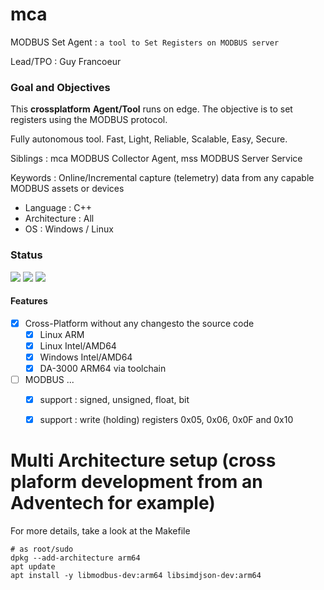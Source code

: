# mca

MODBUS Set Agent :  `a tool to Set Registers on MODBUS server`

Lead/TPO : Guy Francoeur

### Goal and Objectives

This __crossplatform__ **Agent/Tool** runs on edge. The objective is to set registers using the MODBUS protocol.

Fully autonomous tool. Fast, Light, Reliable, Scalable, Easy, Secure.

Siblings : mca MODBUS Collector Agent, mss MODBUS Server Service

Keywords : Online/Incremental capture (telemetry) data from any capable MODBUS assets or devices

- Language : C++
- Architecture : All
- OS : Windows / Linux


### Status

![](https://img.shields.io/static/v1?label=version&message=RC1-final&color=blue)
![](https://img.shields.io/static/v1?label=license&message=MIT&color=orange)
![](https://img.shields.io/badge/language-c%2B%2B-blueviolet)

#### Features
 - [x] Cross-Platform without any changesto the source code
	- [x] Linux ARM
	- [x] Linux Intel/AMD64
	- [x] Windows Intel/AMD64
	- [x] DA-3000 ARM64 via toolchain
 - [ ] MODBUS ...
	- [x] support : signed, unsigned, float, bit
	- [x] support : write (holding) registers 0x05, 0x06, 0x0F and 0x10


# Multi Architecture setup (cross plaform development from an Adventech for example)

For more details, take a look at the Makefile

```
# as root/sudo
dpkg --add-architecture arm64
apt update
apt install -y libmodbus-dev:arm64 libsimdjson-dev:arm64
```